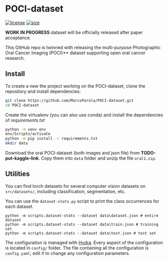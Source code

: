 # **POCI-dataset**

[![license](https://img.shields.io/github/license/MarcoParola/POCI-dataset?style=plastic)]()
[![size](https://img.shields.io/github/languages/code-size/MarcoParola/POCI-dataset?style=plastic)]()

**WORK IN PROGRESS** dataset will be officially released after paper acceptance.

This GitHub repo is twinned with releasing the multi-purpose Photographic Oral Cancer Imaging (POCI)** dataset supporting open oral cancer research.


## Install 

To create a new the project working on the POCI-dataset, clone the repository and install dependencies:
```sh
git clone https://github.com/MarcoParola/POCI-dataset.git
cd POCI-dataset
```

Create the virtualenv (you can also use conda) and install the dependencies of *requirements.txt*

```sh
python -m venv env
env/Scripts/activate
python -m pip install -r requirements.txt
mkdir data
```

Download the oral POCI-dataset (both images and json file) from **TODO-put-kaggle-link**. Copy them into `data` folder and unzip the file `oral1.zip`.

## Utilities

You can find torch datasets for several computer vision datasets on `src/datasets/`, including classification, segmentation, etc.

You can use the `dataset-stats.py`   script to print the class occurrences for each dataset.
```
python -m scripts.dataset-stats --dataset data\dataset.json # entire dataset
python -m scripts.dataset-stats --dataset data\train.json # training set
python -m scripts.dataset-stats --dataset data\test.json # test set
```

The configuration is managed with [Hydra](https://hydra.cc/). Every aspect of the configuration is located in `config/` folder. The file containing all the configuration is `config.yaml`; edit it to change any configuration parameters.
